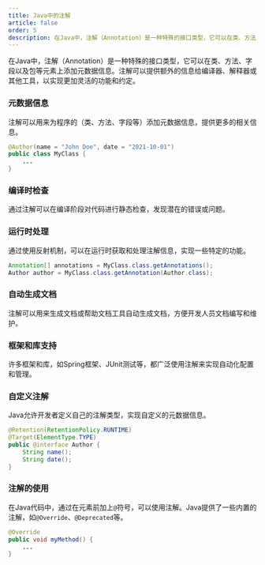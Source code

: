 ```yaml
---
title: Java中的注解
article: false
order: 5
description: 在Java中，注解（Annotation）是一种特殊的接口类型，它可以在类、方法、字段以及包等元素上添加元数据信息。注解可以提供额外的信息给编译器、解释器或其他工具，以实现更加灵活的功能和约定。
---
```

在Java中，注解（Annotation）是一种特殊的接口类型，它可以在类、方法、字段以及包等元素上添加元数据信息。注解可以提供额外的信息给编译器、解释器或其他工具，以实现更加灵活的功能和约定。

### 元数据信息

注解可以用来为程序的（类、方法、字段等）添加元数据信息，提供更多的相关信息。

```java
@Author(name = "John Doe", date = "2021-10-01")
public class MyClass {
    ...
}
```

### 编译时检查

通过注解可以在编译阶段对代码进行静态检查，发现潜在的错误或问题。

### 运行时处理

通过使用反射机制，可以在运行时获取和处理注解信息，实现一些特定的功能。

```java
Annotation[] annotations = MyClass.class.getAnnotations();
Author author = MyClass.class.getAnnotation(Author.class);
```

### 自动生成文档

注解可以用来生成文档或帮助文档工具自动生成文档，方便开发人员文档编写和维护。

### 框架和库支持

许多框架和库，如Spring框架、JUnit测试等，都广泛使用注解来实现自动化配置和管理。

### 自定义注解

Java允许开发者定义自己的注解类型，实现自定义的元数据信息。

```java
@Retention(RetentionPolicy.RUNTIME)
@Target(ElementType.TYPE)
public @interface Author {
    String name();
    String date();
}
```

### 注解的使用

在Java代码中，通过在元素前加上`@`符号，可以使用注解。Java提供了一些内置的注解，如`@Override`、`@Deprecated`等。

```java
@Override
public void myMethod() {
    ...
}
```
